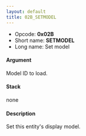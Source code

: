 ```yaml
---
layout: default
title: 02B_SETMODEL
---
```


-   Opcode: **0x02B**
-   Short name: **SETMODEL**
-   Long name: Set model

#### Argument

Model ID to load.

#### Stack

none

#### Description

Set this entity's display model.

